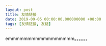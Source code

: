 ```yaml
---
layout: post
title: 友情链接
date: 2019-09-05 00:00:00.000000000 +08:00
tags: [友情链接, 友链]
---
```


emmmmmmmmmmmmmmmmm。。。。。。
